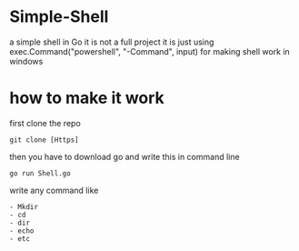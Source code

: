 # Simple-Shell
a simple shell in Go it is not a full project it is just using exec.Command("powershell", "-Command", input) for making shell work in windows 

# how to make it work 

first clone the repo 

```
git clone [Https]
```

then you have to download go and write this in command line

```
go run Shell.go
```
write any command like 

    - Mkdir 
    - cd 
    - dir
    - echo 
    - etc 
